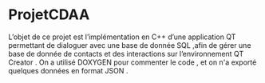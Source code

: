 # ProjetCDAA
L’objet de ce projet est l’implémentation en C++ d’une application QT permettant de dialoguer avec une
base de donnée SQL ,afin de gérer une base de donnée de contacts et des interactions sur l’environnement
QT Creator .
On a utilisé DOXYGEN pour commenter le code , et on n'a exporté quelques données en format JSON .
